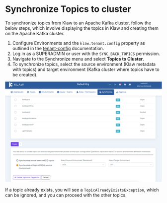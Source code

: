 # Synchronize Topics to cluster

To synchronize topics from Klaw to an Apache Kafka cluster, follow the
below steps, which involve displaying the topics in Klaw and creating
them on the Apache Kafka cluster.

1.  Configure Environments and the `klaw.tenant.config` property as
    outlined in the [tenant-config](tenant-config)
    documentation.
2.  Log in as a SUPERADMIN or user with the `SYNC_BACK_TOPICS`
    permission.
3.  Navigate to the Synchronize menu and select **Topics to Cluster**.
4.  To synchronize topics, select the source environment (Klaw metadata
    with topics) and target environment (Kafka cluster where topics have
    to be created).

![image](../../../static/images/sync/SyncTopicsToCluster.png)

If a topic already exists, you will see a `TopicAlreadyExistsException`,
which can be ignored, and you can proceed with the other topics.
